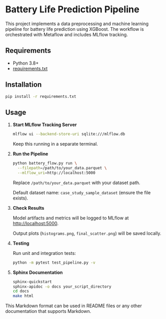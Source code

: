 
# Battery Life Prediction Pipeline

This project implements a data preprocessing and machine learning pipeline for battery life prediction using XGBoost. The workflow is orchestrated with Metaflow and includes MLflow tracking.

## Requirements
- Python 3.8+
- [requirements.txt](./requirements.txt)

## Installation
```bash
pip install -r requirements.txt
```

## Usage

1. **Start MLflow Tracking Server**

   ```bash
   mlflow ui --backend-store-uri sqlite:///mlflow.db
   ```
   Keep this running in a separate terminal.

2. **Run the Pipeline**

   ```bash
   python battery_flow.py run \
     --filepath=/path/to/your_data.parquet \
     --mlflow_uri=http://localhost:5000
   ```
   Replace `/path/to/your_data.parquet` with your dataset path.

   Default dataset name: `case_study_sample_dataset` (ensure the file exists).

3. **Check Results**

   Model artifacts and metrics will be logged to MLflow at [http://localhost:5000](http://localhost:5000).

   Output plots (`histograms.png`, `final_scatter.png`) will be saved locally.

4. **Testing**

   Run unit and integration tests:

   ```bash
   python -m pytest test_pipeline.py -v
   ```

5. **Sphinx Documentation**

   ```bash
   sphinx-quickstart
   sphinx-apidoc -o docs your_script_directory
   cd docs
   make html
   ```

This Markdown format can be used in README files or any other documentation that supports Markdown.
